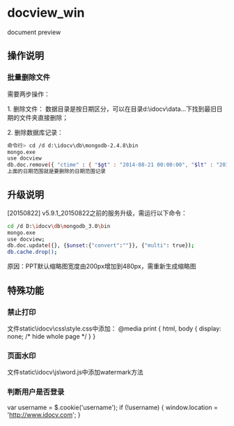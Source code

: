 docview_win
===========

document preview

## 操作说明

### 批量删除文件
需要两步操作： 

1. 删除文件： 
数据目录是按日期区分，可以在目录d:\idocv\data\...下找到最旧日期的文件夹直接删除； 

2. 删除数据库记录：
```sh 
命令行> cd /d d:\idocv\db\mongodb-2.4.8\bin 
mongo.exe 
use docview 
db.doc.remove({ "ctime" : { "$gt" : "2014-08-21 00:00:00", "$lt" : "2014-08-22 00:00:00" } }) 
上面的日期范围就是要删除的日期范围记录 
```

## 升级说明

[20150822]
v5.9.1_20150822之前的服务升级，需运行以下命令：
```sh
cd /d D:\idocv\db\mongodb_3.0\bin
mongo.exe
use docview;
db.doc.update({}, {$unset:{"convert":""}}, {"multi": true});
db.cache.drop();
```

原因：PPT默认缩略图宽度由200px增加到480px，需重新生成缩略图

## 特殊功能

### 禁止打印
文件static\idocv\css\style.css中添加：
	@media print {
	  html, body {
	    display: none;  /* hide whole page */
	  }
	}

### 页面水印
文件static\idocv\js\word.js中添加watermark方法

### 判断用户是否登录
var username = $.cookie('username');
if (!username) {
	window.location = 'http://www.idocv.com';
}